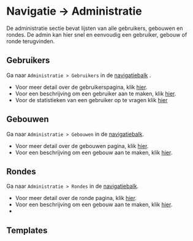 # Navigatie -> Administratie
De administratie sectie bevat lijsten van alle gebruikers, gebouwen en rondes. De admin kan
hier snel en eenvoudig een gebruiker, gebouw of ronde terugvinden.

## Gebruikers
Ga naar `Administratie > Gebruikers` in de [navigatiebalk](../../navbar.md#superstudent-syndicus-admin) .
- Voor meer detail over de gebruikerspagina, klik [hier](../../pages/administration/gebruikers.md).
- Voor een beschrijving om een gebruiker aan te maken, klik [hier](../../pages/administration/gebruikers.md#3-nieuwe-gebruiker-aanmaken).
- Voor de statistieken van een gebruiker op te vragen klik [hier](../../pages/administration/gebruikers.md#2-klikken-op-een-rij)

## Gebouwen
Ga naar `Administratie > Gebouwen` in de [navigatiebalk](../../navbar.md#superstudent-syndicus-admin).
- Voor meer detail over de gebouwen pagina, klik [hier](../../pages/administration/gebouwen.md).
- Voor een beschrijving om een gebouw aan te maken, klik [hier](../../pages/administration/gebouwen.md).

## Rondes
Ga naar `Administratie > Rondes` in de [navigatiebalk](../../navbar.md#superstudent-syndicus-admin).
- Voor meer detail over de ronde pagina, klik [hier](../../pages/administration/rondes.md).
- Voor een beschrijving om een gebouw aan te maken, klik [hier](../../pages/administration/rondes.md).
-
## Templates
